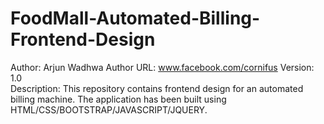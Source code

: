 # FoodMall-Automated-Billing-Frontend-Design

Author: Arjun Wadhwa
Author URL: www.facebook.com/cornifus
Version: 1.0\
Description: This repository contains frontend design for an automated billing machine. The application has been built using HTML/CSS/BOOTSTRAP/JAVASCRIPT/JQUERY.

